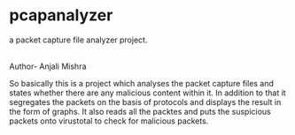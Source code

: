 # pcapanalyzer
a packet capture file analyzer project.\
<br>

Author- Anjali Mishra 

So basically this is a project which analyses the packet capture files and states whether there are any malicious content within it. 
In addition to that it segregates the packets on the basis of protocols and displays the result in the form of graphs.
It also reads all the packtes and puts the suspicious packets onto virustotal to check for malicious packets.


